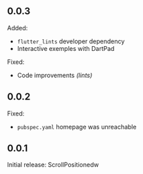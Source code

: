 ## 0.0.3

Added:
* `flutter_lints` developer dependency
* Interactive exemples with DartPad

Fixed:
* Code improvements *(lints)*

## 0.0.2

Fixed:
* `pubspec.yaml` homepage was unreachable

## 0.0.1

Initial release: ScrollPositionedw